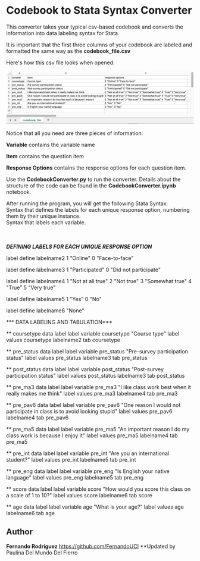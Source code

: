 
# Codebook to Stata Syntax Converter

This converter takes your typical csv-based codebook and converts the information into data labeling syntax for Stata. 

It is important that the first three columns of your codebook are labeled and formatted the same way as the <b>codebook_file.csv</b>

Here's how this csv file looks when opened:

![alt text](https://github.com/FernandoUCI/Codebook-to-STATA-Syntax-Converter/blob/master/codebook_screenshot.png)

Notice that all you need are three pieces of information:

<b>Variable</b> contains the variable name

<b>Item</b> contains the question item

<b>Response Options</b> contains the response options for each question item.

Use the <b>CodebookConverter.py</b> to run the converter. Details about the structure of the code can be found in the <b>CodebookConverter.ipynb</b> notebook.

After running the program, you will get the following Stata Syntax:<br>
Syntax that defines the labels for each unique response option, numbering them by their unique instance. <br>
Syntax that labels each variable.<br>
<br>
<br>

***DEFINING LABELS FOR EACH UNIQUE RESPONSE OPTION***

label define labelname2 1 "Online" 0 "Face-to-face"

label define labelname3 1 "Participated" 0 "Did not participate"

label define labelname4 1 "Not at all true" 2 "Not true" 3 "Somewhat true" 4 "True" 5 "Very true"

label define labelname5 1 "Yes"  0 "No"

label define labelname6 "None"

*** DATA LABELING AND TABULATION***

** coursetype data label
label variable coursetype "Course type"
label values coursetype labelname2
tab coursetype

** pre_status data label
label variable pre_status "Pre-survey participation status"
label values pre_status labelname3
tab pre_status

** post_status data label
label variable post_status "Post-survey participation status"
label values post_status labelname3
tab post_status

** pre_ma3 data label
label variable pre_ma3 "I like class work best when it really makes me think"
label values pre_ma3 labelname4
tab pre_ma3

** pre_pav6 data label
label variable pre_pav6 "One reason I would not participate in class is to avoid looking stupid"
label values pre_pav6 labelname4
tab pre_pav6

** pre_ma5 data label
label variable pre_ma5 "An important reason I do my class work is because I enjoy it"
label values pre_ma5 labelname4
tab pre_ma5

** pre_int data label
label variable pre_int "Are you an international student?"
label values pre_int labelname5
tab pre_int

** pre_eng data label
label variable pre_eng "Is English your native language"
label values pre_eng labelname5
tab pre_eng

** score data label
label variable score "How would you score this class on a scale of 1 to 10?"
label values score labelname6
tab score

** age data label
label variable age "What is your age?"
label values age labelname6
tab age

## Author

**Fernando Rodriguez** https://github.com/FernandoUCI
**Updated by Paulina Del Mundo Del Fierro

